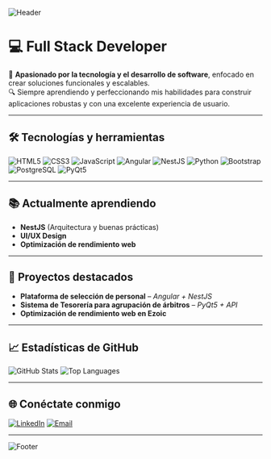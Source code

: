 <!-- Banner principal -->
![Header](https://capsule-render.vercel.app/api?type=waving&color=gradient&height=200&section=header&text=Hola%20soy%20Agustin%20👋&fontSize=40&fontAlignY=35)

# 💻 Full Stack Developer  

🚀 **Apasionado por la tecnología y el desarrollo de software**, enfocado en crear soluciones funcionales y escalables.  
🔍 Siempre aprendiendo y perfeccionando mis habilidades para construir aplicaciones robustas y con una excelente experiencia de usuario.

---

## 🛠️ Tecnologías y herramientas

![HTML5](https://img.shields.io/badge/-HTML5-E34F26?style=for-the-badge&logo=html5&logoColor=white)
![CSS3](https://img.shields.io/badge/-CSS3-1572B6?style=for-the-badge&logo=css3&logoColor=white)
![JavaScript](https://img.shields.io/badge/-JavaScript-F7DF1E?style=for-the-badge&logo=javascript&logoColor=black)
![Angular](https://img.shields.io/badge/-Angular-DD0031?style=for-the-badge&logo=angular&logoColor=white)
![NestJS](https://img.shields.io/badge/-NestJS-E0234E?style=for-the-badge&logo=nestjs&logoColor=white)
![Python](https://img.shields.io/badge/-Python-3776AB?style=for-the-badge&logo=python&logoColor=white)
![Bootstrap](https://img.shields.io/badge/-Bootstrap-563D7C?style=for-the-badge&logo=bootstrap&logoColor=white)
![PostgreSQL](https://img.shields.io/badge/-PostgreSQL-336791?style=for-the-badge&logo=postgresql&logoColor=white)
![PyQt5](https://img.shields.io/badge/-PyQt5-41CD52?style=for-the-badge&logo=qt&logoColor=white)

---

## 📚 Actualmente aprendiendo
- **NestJS** (Arquitectura y buenas prácticas)
- **UI/UX Design**
- **Optimización de rendimiento web**

---

## 🚀 Proyectos destacados
- **Plataforma de selección de personal** – *Angular + NestJS*  
- **Sistema de Tesorería para agrupación de árbitros** – *PyQt5 + API*  
- **Optimización de rendimiento web en Ezoic**  

---

## 📈 Estadísticas de GitHub

![GitHub Stats](https://github-readme-stats.vercel.app/api?username=Agustindardanelli-stack&show_icons=true&theme=radical)
![Top Languages](https://github-readme-stats.vercel.app/api/top-langs/?username=Agustindardanelli-stack&layout=compact&theme=radical)


---

## 🌐 Conéctate conmigo
[![LinkedIn](https://img.shields.io/badge/LinkedIn-0077B5?style=for-the-badge&logo=linkedin&logoColor=white)](https://www.linkedin.com/in/agustin-dardanelli-250198281/)
[![Email](https://img.shields.io/badge/Email-D14836?style=for-the-badge&logo=gmail&logoColor=white)](mailto:agusdardanelli16@gmail.com)

---

<!-- Footer animado -->
![Footer](https://capsule-render.vercel.app/api?type=waving&color=gradient&height=100&section=footer)
